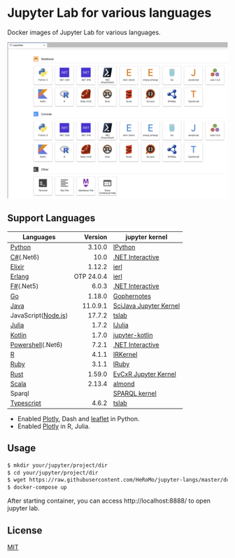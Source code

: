 # Jupyter Lab for various languages

Docker images of Jupyter Lab for various languages.

![Launcher](./doc/launcher.png)

## Support Languages

|Languages|Version|jupyter kernel|
|---|--:|---|
| [Python](https://www.python.org/) |3.10.0|[IPython](https://ipython.org/)|
| [C#](https://docs.microsoft.com/en-us/dotnet/csharp/)(.Net6)| 10.0 | [.NET Interactive](https://github.com/dotnet/interactive)|
| [Elixir](https://elixir-lang.org/) |1.12.2|[ierl](https://github.com/filmor/ierl)|
| [Erlang](https://www.erlang.org/) |OTP 24.0.4|[ierl](https://github.com/filmor/ierl)|
| [F#](https://fsharp.org/)(.Net5) | 6.0.3 | [.NET Interactive](https://github.com/dotnet/interactive)|
| [Go](https://golang.org/) |1.18.0|[Gophernotes](https://github.com/gopherdata/gophernotes)|
| [Java](https://openjdk.java.net/) |11.0.9.1|[SciJava Jupyter Kernel](https://github.com/hadim/scijava-jupyter-kernel)|
| JavaScript([Node.js](https://nodejs.org/en/))|17.7.2|[tslab](https://github.com/yunabe/tslab)|
| [Julia](https://julialang.org/) |1.7.2|[IJulia](https://github.com/JuliaLang/IJulia.jl)|
| [Kotlin](https://kotlinlang.org/) |1.7.0|[jupyter\-kotlin](https://github.com/ligee/kotlin-jupyter)|
| [Powershell](https://docs.microsoft.com/en-us/powershell/)(.Net6) | 7.2.1 | [.NET Interactive](https://github.com/dotnet/interactive)|
| [R](https://www.r-project.org/) |4.1.1|[IRKernel](http://irkernel.github.io/)|
| [Ruby](https://www.ruby-lang.org/) | 3.1.1 |[IRuby](https://github.com/SciRuby/iruby)|
| [Rust](https://www.rust-lang.org/) |1.59.0|[EvCxR Jupyter Kernel](https://github.com/google/evcxr/tree/master/evcxr_jupyter)|
| [Scala](https://www.scala-lang.org/) |2.13.4|[almond](https://github.com/almond-sh/almond)|
| Sparql||[SPARQL kernel](https://github.com/paulovn/sparql-kernel)|
| [Typescript](https://www.typescriptlang.org/) | 4.6.2 | [tslab](https://github.com/yunabe/tslab)|

* Enabled [Plotly](https://plotly.com/python/), Dash and [leaflet](https://ipyleaflet.readthedocs.io/en/latest/) in Python.
* Enabled [Plotly](https://plotly.com/python/) in R, Julia.

## Usage 

```bash
$ mkdir your/jupyter/project/dir
$ cd your/jupyter/project/dir
$ wget https://raw.githubusercontent.com/HeRoMo/jupyter-langs/master/docker-compose.yml
$ docker-compose up
```

After starting container, you can access http://localhost:8888/ to open jupyter lab.

## License

[MIT](License.txt)

